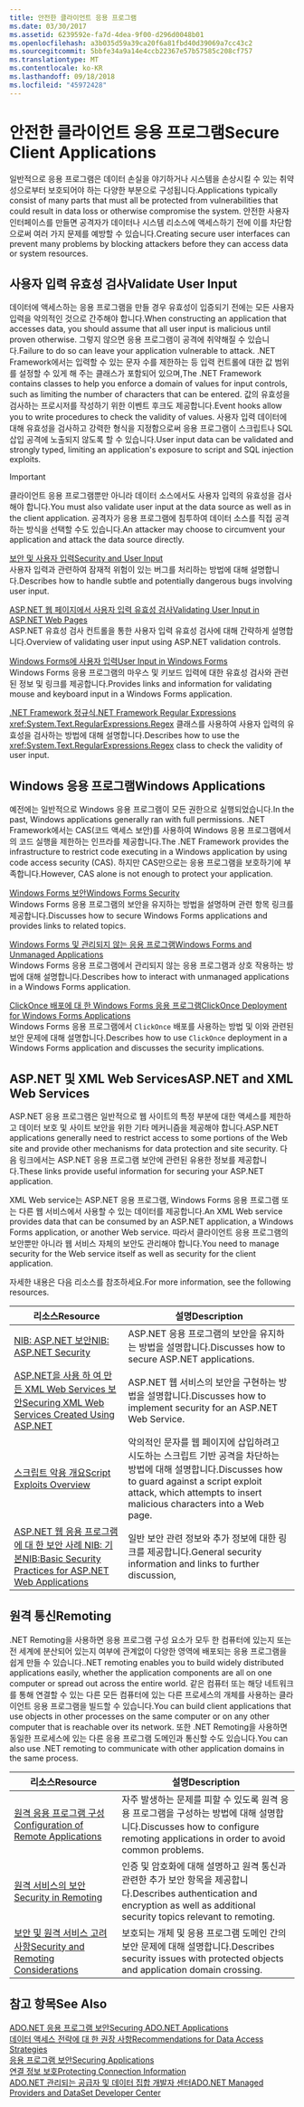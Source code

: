 ```yaml
---
title: 안전한 클라이언트 응용 프로그램
ms.date: 03/30/2017
ms.assetid: 6239592e-fa7d-4dea-9f00-d296d0048b01
ms.openlocfilehash: a3b035d59a39ca20f6a81fbd40d39069a7cc43c2
ms.sourcegitcommit: 5bbfe34a9a14e4ccb22367e57b57585c208cf757
ms.translationtype: MT
ms.contentlocale: ko-KR
ms.lasthandoff: 09/18/2018
ms.locfileid: "45972428"
---
```

# <a name="secure-client-applications"></a><span data-ttu-id="91d17-102">안전한 클라이언트 응용 프로그램</span><span class="sxs-lookup"><span data-stu-id="91d17-102">Secure Client Applications</span></span>
<span data-ttu-id="91d17-103">일반적으로 응용 프로그램은 데이터 손실을 야기하거나 시스템을 손상시킬 수 있는 취약성으로부터 보호되어야 하는 다양한 부분으로 구성됩니다.</span><span class="sxs-lookup"><span data-stu-id="91d17-103">Applications typically consist of many parts that must all be protected from vulnerabilities that could result in data loss or otherwise compromise the system.</span></span> <span data-ttu-id="91d17-104">안전한 사용자 인터페이스를 만들면 공격자가 데이터나 시스템 리소스에 액세스하기 전에 이를 차단함으로써 여러 가지 문제를 예방할 수 있습니다.</span><span class="sxs-lookup"><span data-stu-id="91d17-104">Creating secure user interfaces can prevent many problems by blocking attackers before they can access data or system resources.</span></span>  
  
## <a name="validate-user-input"></a><span data-ttu-id="91d17-105">사용자 입력 유효성 검사</span><span class="sxs-lookup"><span data-stu-id="91d17-105">Validate User Input</span></span>  
 <span data-ttu-id="91d17-106">데이터에 액세스하는 응용 프로그램을 만들 경우 유효성이 입증되기 전에는 모든 사용자 입력을 악의적인 것으로 간주해야 합니다.</span><span class="sxs-lookup"><span data-stu-id="91d17-106">When constructing an application that accesses data, you should assume that all user input is malicious until proven otherwise.</span></span> <span data-ttu-id="91d17-107">그렇지 않으면 응용 프로그램이 공격에 취약해질 수 있습니다.</span><span class="sxs-lookup"><span data-stu-id="91d17-107">Failure to do so can leave your application vulnerable to attack.</span></span> <span data-ttu-id="91d17-108">.NET Framework에서는 입력할 수 있는 문자 수를 제한하는 등 입력 컨트롤에 대한 값 범위를 설정할 수 있게 해 주는 클래스가 포함되어 있으며,</span><span class="sxs-lookup"><span data-stu-id="91d17-108">The .NET Framework contains classes to help you enforce a domain of values for input controls, such as limiting the number of characters that can be entered.</span></span> <span data-ttu-id="91d17-109">값의 유효성을 검사하는 프로시저를 작성하기 위한 이벤트 후크도 제공합니다.</span><span class="sxs-lookup"><span data-stu-id="91d17-109">Event hooks allow you to write procedures to check the validity of values.</span></span> <span data-ttu-id="91d17-110">사용자 입력 데이터에 대해 유효성을 검사하고 강력한 형식을 지정함으로써 응용 프로그램이 스크립트나 SQL 삽입 공격에 노출되지 않도록 할 수 있습니다.</span><span class="sxs-lookup"><span data-stu-id="91d17-110">User input data can be validated and strongly typed, limiting an application's exposure to script and SQL injection exploits.</span></span>  
  
> [!IMPORTANT]
>  <span data-ttu-id="91d17-111">클라이언트 응용 프로그램뿐만 아니라 데이터 소스에서도 사용자 입력의 유효성을 검사해야 합니다.</span><span class="sxs-lookup"><span data-stu-id="91d17-111">You must also validate user input at the data source as well as in the client application.</span></span> <span data-ttu-id="91d17-112">공격자가 응용 프로그램에 침투하여 데이터 소스를 직접 공격하는 방식을 선택할 수도 있습니다.</span><span class="sxs-lookup"><span data-stu-id="91d17-112">An attacker may choose to circumvent your application and attack the data source directly.</span></span>  
  
 [<span data-ttu-id="91d17-113">보안 및 사용자 입력</span><span class="sxs-lookup"><span data-stu-id="91d17-113">Security and User Input</span></span>](../../../../docs/standard/security/security-and-user-input.md)  
 <span data-ttu-id="91d17-114">사용자 입력과 관련하여 잠재적 위험이 있는 버그를 처리하는 방법에 대해 설명합니다.</span><span class="sxs-lookup"><span data-stu-id="91d17-114">Describes how to handle subtle and potentially dangerous bugs involving user input.</span></span>  
  
 [<span data-ttu-id="91d17-115">ASP.NET 웹 페이지에서 사용자 입력 유효성 검사</span><span class="sxs-lookup"><span data-stu-id="91d17-115">Validating User Input in ASP.NET Web Pages</span></span>](https://msdn.microsoft.com/library/4ad3dacb-89e0-4cee-89ac-40a3f2a85461)  
 <span data-ttu-id="91d17-116">ASP.NET 유효성 검사 컨트롤을 통한 사용자 입력 유효성 검사에 대해 간략하게 설명합니다.</span><span class="sxs-lookup"><span data-stu-id="91d17-116">Overview of validating user input using ASP.NET validation controls.</span></span>  
  
 [<span data-ttu-id="91d17-117">Windows Forms에 사용자 입력</span><span class="sxs-lookup"><span data-stu-id="91d17-117">User Input in Windows Forms</span></span>](../../../../docs/framework/winforms/user-input-in-windows-forms.md)  
 <span data-ttu-id="91d17-118">Windows Forms 응용 프로그램의 마우스 및 키보드 입력에 대한 유효성 검사와 관련된 정보 및 링크를 제공합니다.</span><span class="sxs-lookup"><span data-stu-id="91d17-118">Provides links and information for validating mouse and keyboard input in a Windows Forms application.</span></span>  
  
 [<span data-ttu-id="91d17-119">.NET Framework 정규식</span><span class="sxs-lookup"><span data-stu-id="91d17-119">.NET Framework Regular Expressions</span></span>](../../../../docs/standard/base-types/regular-expressions.md)  
 <span data-ttu-id="91d17-120"><xref:System.Text.RegularExpressions.Regex> 클래스를 사용하여 사용자 입력의 유효성을 검사하는 방법에 대해 설명합니다.</span><span class="sxs-lookup"><span data-stu-id="91d17-120">Describes how to use the <xref:System.Text.RegularExpressions.Regex> class to check the validity of user input.</span></span>  
  
## <a name="windows-applications"></a><span data-ttu-id="91d17-121">Windows 응용 프로그램</span><span class="sxs-lookup"><span data-stu-id="91d17-121">Windows Applications</span></span>  
 <span data-ttu-id="91d17-122">예전에는 일반적으로 Windows 응용 프로그램이 모든 권한으로 실행되었습니다.</span><span class="sxs-lookup"><span data-stu-id="91d17-122">In the past, Windows applications generally ran with full permissions.</span></span> <span data-ttu-id="91d17-123">.NET Framework에서는 CAS(코드 액세스 보안)를 사용하여 Windows 응용 프로그램에서의 코드 실행을 제한하는 인프라를 제공합니다.</span><span class="sxs-lookup"><span data-stu-id="91d17-123">The .NET Framework provides the infrastructure to restrict code executing in a Windows application by using code access security (CAS).</span></span> <span data-ttu-id="91d17-124">하지만 CAS만으로는 응용 프로그램을 보호하기에 부족합니다.</span><span class="sxs-lookup"><span data-stu-id="91d17-124">However, CAS alone is not enough to protect your application.</span></span>  
  
 [<span data-ttu-id="91d17-125">Windows Forms 보안</span><span class="sxs-lookup"><span data-stu-id="91d17-125">Windows Forms Security</span></span>](../../../../docs/framework/winforms/windows-forms-security.md)  
 <span data-ttu-id="91d17-126">Windows Forms 응용 프로그램의 보안을 유지하는 방법을 설명하며 관련 항목 링크를 제공합니다.</span><span class="sxs-lookup"><span data-stu-id="91d17-126">Discusses how to secure Windows Forms applications and provides links to related topics.</span></span>  
  
 [<span data-ttu-id="91d17-127">Windows Forms 및 관리되지 않는 응용 프로그램</span><span class="sxs-lookup"><span data-stu-id="91d17-127">Windows Forms and Unmanaged Applications</span></span>](../../../../docs/framework/winforms/advanced/windows-forms-and-unmanaged-applications.md)  
 <span data-ttu-id="91d17-128">Windows Forms 응용 프로그램에서 관리되지 않는 응용 프로그램과 상호 작용하는 방법에 대해 설명합니다.</span><span class="sxs-lookup"><span data-stu-id="91d17-128">Describes how to interact with unmanaged applications in a Windows Forms application.</span></span>  
  
 [<span data-ttu-id="91d17-129">ClickOnce 배포에 대 한 Windows Forms 응용 프로그램</span><span class="sxs-lookup"><span data-stu-id="91d17-129">ClickOnce Deployment for Windows Forms Applications</span></span>](https://msdn.microsoft.com/library/34d8c770-48f2-460c-8d67-4ea5684511df)  
 <span data-ttu-id="91d17-130">Windows Forms 응용 프로그램에서 `ClickOnce` 배포를 사용하는 방법 및 이와 관련된 보안 문제에 대해 설명합니다.</span><span class="sxs-lookup"><span data-stu-id="91d17-130">Describes how to use `ClickOnce` deployment in a Windows Forms application and discusses the security implications.</span></span>  
  
## <a name="aspnet-and-xml-web-services"></a><span data-ttu-id="91d17-131">ASP.NET 및 XML Web Services</span><span class="sxs-lookup"><span data-stu-id="91d17-131">ASP.NET and XML Web Services</span></span>  
 <span data-ttu-id="91d17-132">ASP.NET 응용 프로그램은 일반적으로 웹 사이트의 특정 부분에 대한 액세스를 제한하고 데이터 보호 및 사이트 보안을 위한 기타 메커니즘을 제공해야 합니다.</span><span class="sxs-lookup"><span data-stu-id="91d17-132">ASP.NET applications generally need to restrict access to some portions of the Web site and provide other mechanisms for data protection and site security.</span></span> <span data-ttu-id="91d17-133">다음 링크에서는 ASP.NET 응용 프로그램 보안에 관련된 유용한 정보를 제공합니다.</span><span class="sxs-lookup"><span data-stu-id="91d17-133">These links provide useful information for securing your ASP.NET application.</span></span>  
  
 <span data-ttu-id="91d17-134">XML Web service는 ASP.NET 응용 프로그램, Windows Forms 응용 프로그램 또는 다른 웹 서비스에서 사용할 수 있는 데이터를 제공합니다.</span><span class="sxs-lookup"><span data-stu-id="91d17-134">An XML Web service provides data that can be consumed by an ASP.NET application, a Windows Forms application, or another Web service.</span></span> <span data-ttu-id="91d17-135">따라서 클라이언트 응용 프로그램의 보안뿐만 아니라 웹 서비스 자체의 보안도 관리해야 합니다.</span><span class="sxs-lookup"><span data-stu-id="91d17-135">You need to manage security for the Web service itself as well as security for the client application.</span></span>  
  
 <span data-ttu-id="91d17-136">자세한 내용은 다음 리소스를 참조하세요.</span><span class="sxs-lookup"><span data-stu-id="91d17-136">For more information, see the following resources.</span></span>  
  
|<span data-ttu-id="91d17-137">리소스</span><span class="sxs-lookup"><span data-stu-id="91d17-137">Resource</span></span>|<span data-ttu-id="91d17-138">설명</span><span class="sxs-lookup"><span data-stu-id="91d17-138">Description</span></span>|  
|--------------|-----------------|  
|[<span data-ttu-id="91d17-139">NIB: ASP.NET 보안</span><span class="sxs-lookup"><span data-stu-id="91d17-139">NIB: ASP.NET Security</span></span>](https://msdn.microsoft.com/library/04b37532-18d9-40b4-8e5f-ee09a70b311d)|<span data-ttu-id="91d17-140">ASP.NET 응용 프로그램의 보안을 유지하는 방법을 설명합니다.</span><span class="sxs-lookup"><span data-stu-id="91d17-140">Discusses how to secure ASP.NET applications.</span></span>|  
|[<span data-ttu-id="91d17-141">ASP.NET을 사용 하 여 만든 XML Web Services 보안</span><span class="sxs-lookup"><span data-stu-id="91d17-141">Securing XML Web Services Created Using ASP.NET</span></span>](https://msdn.microsoft.com/library/354b2ab1-2782-4542-b32a-dc560178b90c)|<span data-ttu-id="91d17-142">ASP.NET 웹 서비스의 보안을 구현하는 방법을 설명합니다.</span><span class="sxs-lookup"><span data-stu-id="91d17-142">Discusses how to implement security for an ASP.NET Web Service.</span></span>|  
|[<span data-ttu-id="91d17-143">스크립트 악용 개요</span><span class="sxs-lookup"><span data-stu-id="91d17-143">Script Exploits Overview</span></span>](https://msdn.microsoft.com/library/772c7312-211a-4eb3-8d6e-eec0aa1dcc07)|<span data-ttu-id="91d17-144">악의적인 문자를 웹 페이지에 삽입하려고 시도하는 스크립트 기반 공격을 차단하는 방법에 대해 설명합니다.</span><span class="sxs-lookup"><span data-stu-id="91d17-144">Discusses how to guard against a script exploit attack, which attempts to insert malicious characters into a Web page.</span></span>|  
|[<span data-ttu-id="91d17-145">ASP.NET 웹 응용 프로그램에 대 한 보안 사례 NIB: 기본</span><span class="sxs-lookup"><span data-stu-id="91d17-145">NIB:Basic Security Practices for ASP.NET Web Applications</span></span>](https://msdn.microsoft.com/library/94a52ab8-731d-417e-b997-721baf43df38)|<span data-ttu-id="91d17-146">일반 보안 관련 정보와 추가 정보에 대한 링크를 제공합니다.</span><span class="sxs-lookup"><span data-stu-id="91d17-146">General security information and links to further discussion,</span></span>|  
  
## <a name="remoting"></a><span data-ttu-id="91d17-147">원격 통신</span><span class="sxs-lookup"><span data-stu-id="91d17-147">Remoting</span></span>  
 <span data-ttu-id="91d17-148">.NET Remoting을 사용하면 응용 프로그램 구성 요소가 모두 한 컴퓨터에 있는지 또는 전 세계에 분산되어 있는지 여부에 관계없이 다양한 영역에 배포되는 응용 프로그램을 쉽게 만들 수 있습니다.</span><span class="sxs-lookup"><span data-stu-id="91d17-148">.NET remoting enables you to build widely distributed applications easily, whether the application components are all on one computer or spread out across the entire world.</span></span> <span data-ttu-id="91d17-149">같은 컴퓨터 또는 해당 네트워크를 통해 연결할 수 있는 다른 모든 컴퓨터에 있는 다른 프로세스의 개체를 사용하는 클라이언트 응용 프로그램을 빌드할 수 있습니다.</span><span class="sxs-lookup"><span data-stu-id="91d17-149">You can build client applications that use objects in other processes on the same computer or on any other computer that is reachable over its network.</span></span> <span data-ttu-id="91d17-150">또한 .NET Remoting을 사용하면 동일한 프로세스에 있는 다른 응용 프로그램 도메인과 통신할 수도 있습니다.</span><span class="sxs-lookup"><span data-stu-id="91d17-150">You can also use .NET remoting to communicate with other application domains in the same process.</span></span>  
  
|<span data-ttu-id="91d17-151">리소스</span><span class="sxs-lookup"><span data-stu-id="91d17-151">Resource</span></span>|<span data-ttu-id="91d17-152">설명</span><span class="sxs-lookup"><span data-stu-id="91d17-152">Description</span></span>|  
|--------------|-----------------|  
|[<span data-ttu-id="91d17-153">원격 응용 프로그램 구성</span><span class="sxs-lookup"><span data-stu-id="91d17-153">Configuration of Remote Applications</span></span>](https://msdn.microsoft.com/library/92c0c097-d984-4315-835b-7490ecdf1097)|<span data-ttu-id="91d17-154">자주 발생하는 문제를 피할 수 있도록 원격 응용 프로그램을 구성하는 방법에 대해 설명합니다.</span><span class="sxs-lookup"><span data-stu-id="91d17-154">Discusses how to configure remoting applications in order to avoid common problems.</span></span>|  
|[<span data-ttu-id="91d17-155">원격 서비스의 보안</span><span class="sxs-lookup"><span data-stu-id="91d17-155">Security in Remoting</span></span>](https://msdn.microsoft.com/library/9574262c-d4b1-41c5-8600-24ff147c0add)|<span data-ttu-id="91d17-156">인증 및 암호화에 대해 설명하고 원격 통신과 관련한 추가 보안 항목을 제공합니다.</span><span class="sxs-lookup"><span data-stu-id="91d17-156">Describes authentication and encryption as well as additional security topics relevant to remoting.</span></span>|  
|[<span data-ttu-id="91d17-157">보안 및 원격 서비스 고려 사항</span><span class="sxs-lookup"><span data-stu-id="91d17-157">Security and Remoting Considerations</span></span>](../../../../docs/framework/misc/security-and-remoting-considerations.md)|<span data-ttu-id="91d17-158">보호되는 개체 및 응용 프로그램 도메인 간의 보안 문제에 대해 설명합니다.</span><span class="sxs-lookup"><span data-stu-id="91d17-158">Describes security issues with protected objects and application domain crossing.</span></span>|  
  
## <a name="see-also"></a><span data-ttu-id="91d17-159">참고 항목</span><span class="sxs-lookup"><span data-stu-id="91d17-159">See Also</span></span>  
 [<span data-ttu-id="91d17-160">ADO.NET 응용 프로그램 보안</span><span class="sxs-lookup"><span data-stu-id="91d17-160">Securing ADO.NET Applications</span></span>](../../../../docs/framework/data/adonet/securing-ado-net-applications.md)  
 [<span data-ttu-id="91d17-161">데이터 액세스 전략에 대 한 권장 사항</span><span class="sxs-lookup"><span data-stu-id="91d17-161">Recommendations for Data Access Strategies</span></span>](https://msdn.microsoft.com/library/72411f32-d12a-4de8-b961-e54fca7faaf5)  
 [<span data-ttu-id="91d17-162">응용 프로그램 보안</span><span class="sxs-lookup"><span data-stu-id="91d17-162">Securing Applications</span></span>](/visualstudio/ide/securing-applications)  
 [<span data-ttu-id="91d17-163">연결 정보 보호</span><span class="sxs-lookup"><span data-stu-id="91d17-163">Protecting Connection Information</span></span>](../../../../docs/framework/data/adonet/protecting-connection-information.md)  
 [<span data-ttu-id="91d17-164">ADO.NET 관리되는 공급자 및 데이터 집합 개발자 센터</span><span class="sxs-lookup"><span data-stu-id="91d17-164">ADO.NET Managed Providers and DataSet Developer Center</span></span>](https://go.microsoft.com/fwlink/?LinkId=217917)
